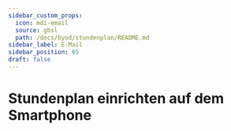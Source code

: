 ```yaml
---
sidebar_custom_props:
  icon: mdi-email
  source: gbsl
  path: /docs/byod/stundenplan/README.md
sidebar_label: E-Mail
sidebar_position: 65
draft: false
---
```


#  Stundenplan einrichten auf dem Smartphone



<Features />
